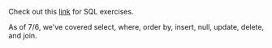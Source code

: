 Check out this [link](https://www.w3schools.com/sql/exercise.asp) for SQL exercises. 

As of 7/6, we've covered select, where, order by, insert, null, update, delete, and join. 